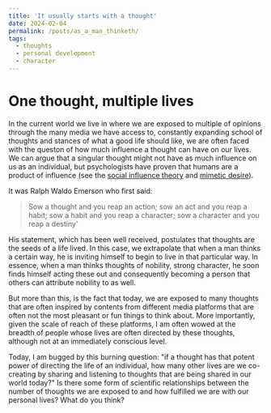 ```yaml
---
title: 'It usually starts with a thought'
date: 2024-02-04
permalink: /posts/as_a_man_thinketh/
tags:
  - thoughts
  - personal development
  - character
---
```


One thought, multiple lives
======
In the current world we live in where we are exposed to multiple of opinions through the many media we have access to, constantly expanding school of thoughts and stances of what a good life should like, we are often faced with the queston of how much influence a thought can have on our lives. We can argue that a singular thought might not have as much influence on us as an individual, but psychologists have proven that humans are a product of influence (see the [social influence theory](https://open.ncl.ac.uk/academic-theories/12/social-influence-theory/) and [mimetic desire](https://psyche.co/guides/how-to-know-what-you-really-want-and-be-free-from-mimetic-desire)). 

It was Ralph Waldo Emerson who first said: 
> Sow a thought and you reap an action; sow an act and you reap a habit; sow a habit and you reap a character; sow a character and you reap a destiny'


His statement, which has been well received, postulates that thoughts are the seeds of a life lived. In this case, we extrapolate that when a man thinks a certain way, he is inviting himself to begin to live in that particular way. In essence, when a man thinks thoughts of nobility, strong character, he soon finds himself acting these out and consequently becoming a person that others can attribute nobility to as well. 


But more than this, is the fact that today, we are exposed to many thoughts that are often inspired by contents from different media platforms that are often not the most pleasant or fun things to think about. More importantly, given the scale of reach of these platforms, I am often wowed at the breadth of people whose lives are often directed by these thoughts, although not at an immediately conscious level. 


Today, I am bugged by this burning question: "if a thought has that potent power of directing the life of an individual, how many other lives are we co-creating by sharing and listening to thoughts that are being shared in our world today?" Is there some form of scientific relationships between the number of thoughts we are exposed to and how fulfilled we are with our personal lives? What do you think?